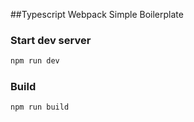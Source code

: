##Typescript Webpack Simple Boilerplate

### Start dev server

```js
npm run dev
```

### Build

```js
npm run build
```
